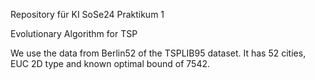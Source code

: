Repository für KI SoSe24 Praktikum 1

Evolutionary Algorithm for TSP

We use the data from Berlin52 of the TSPLIB95 dataset.
It has 52 cities, EUC 2D type and known optimal bound of 7542.